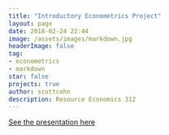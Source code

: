 ```yaml
---
title: "Introductory Econometrics Project"
layout: page
date: 2018-02-24 22:44
image: /assets/images/markdown.jpg
headerImage: false
tag:
- econometrics
- markdown
star: false
projects: true
author: scottcohn
description: Resource Economics 312
---
```


[See the presentation here](https://scottcohn97.github.io/PresModelPresentation/#1)

